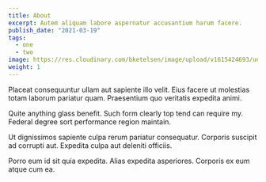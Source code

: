 ```yaml
---
title: About
excerpt: Autem aliquam labore aspernatur accusantium harum facere.
publish_date: "2021-03-19"
tags:
  - one
  - two
image: https://res.cloudinary.com/bketelsen/image/upload/v1615424693/unsplash_photos_5m_Z_M06_Fc9g_0ce023bcbb.jpg
weight: 1
---
```


Placeat consequuntur ullam aut sapiente illo velit. Eius facere ut molestias totam laborum pariatur quam. Praesentium quo veritatis expedita animi.

Quite anything glass benefit. Such form clearly top tend can require my. Federal degree sort performance region maintain.

Ut dignissimos sapiente culpa rerum pariatur consequatur. Corporis suscipit ad corrupti aut. Expedita culpa aut deleniti officiis.

Porro eum id sit quia expedita. Alias expedita asperiores. Corporis ex eum atque cum ea.
